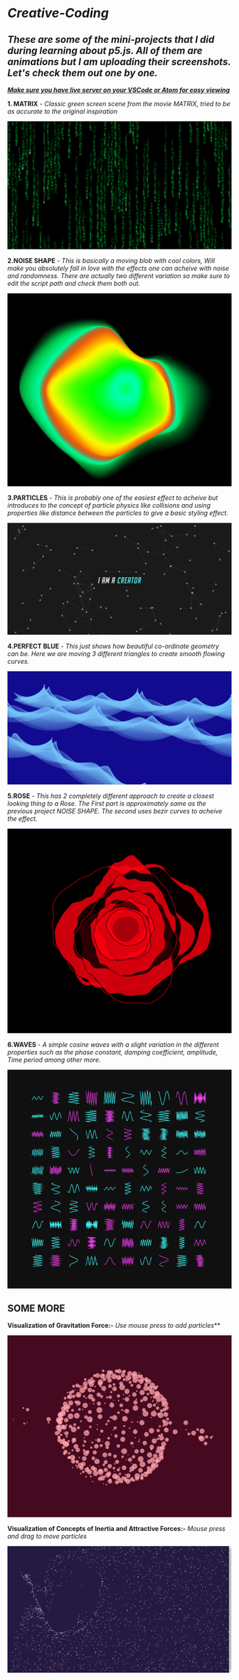 # ***Creative-Coding***


## *These are some of the mini-projects that I did during learning about p5.js. All of them are animations but I am uploading their screenshots. Let's check them out one by one.*

<ins> ***Make sure you have live server on your VSCode or Atom for easy viewing*** </ins>


**1. MATRIX** - *Classic green screen scene from the movie MATRIX, tried to be as accurate to the original inspiration*

![](SCREENSHOTS/matrix.png)

**2.NOISE SHAPE** - *This is basically a moving blob with cool colors, Will make you absolutely fall in love with the effects one can acheive with noise and randomness. There are actually two different variation so make sure to edit the script path and check them both out.*

![](SCREENSHOTS/blob.png)

**3.PARTICLES** - *This is probably one of the easiest effect to acheive but introduces to the concept of particle physics like collisions and using properties like distance between the particles to give a basic styling effect.*

![](SCREENSHOTS/Particles.png)

**4.PERFECT BLUE** - *This just shows how beautiful co-ordinate geometry can be. Here we are moving 3 different triangles to create smooth flowing curves.*

![](SCREENSHOTS/triangles.png)

**5.ROSE** - *This has 2 completely different approach to create a closest looking thing to a Rose. The First part is approximately same as the previous project NOISE SHAPE. The second uses bezir curves to acheive the effect.*

![](SCREENSHOTS/rose1.png)

**6.WAVES** - *A simple cosine waves with a slight variation in the different properties such as the phase constant, damping coefficient, amplitude, Time period among other more.*

![](SCREENSHOTS/waves.png)

## **SOME MORE**

**Visualization of Gravitation Force:-** *Use mouse press to add particles***

![](SCREENSHOTS/Planets.png)

**Visualization of Concepts of Inertia and Attractive Forces:-** *Mouse press and drag to move particles*

![](SCREENSHOTS/sands.png)
